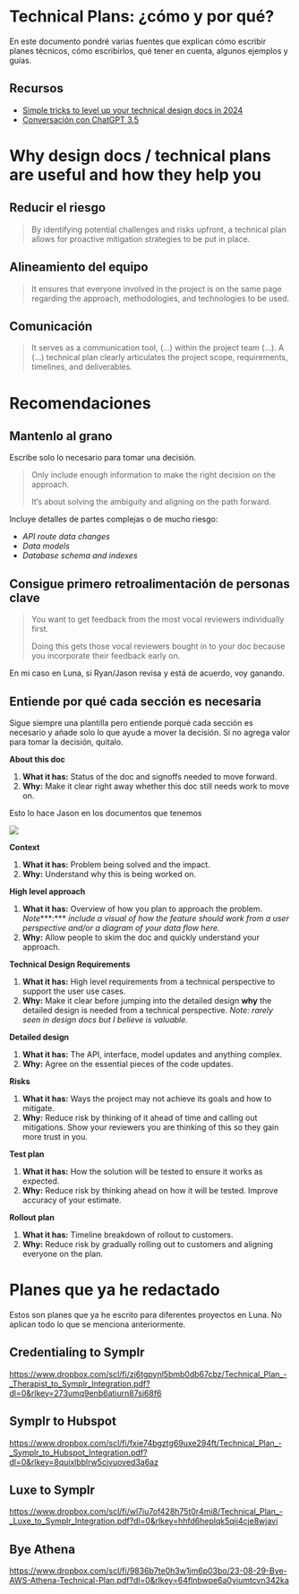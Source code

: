 # Technical Plans: ¿cómo y por qué?
En este documento pondré varias fuentes que explican cómo escribir planes técnicos, cómo escribirlos, qué tener en cuenta, algunos ejemplos y guías.

## Recursos
- [Simple tricks to level up your technical design docs in 2024](https://careercutler.substack.com/p/simple-tricks-to-level-up-your-technical)
- [Conversación con ChatGPT 3.5](https://chat.openai.com/share/9d369ac5-350e-4da5-bc70-b2cc7c0b80d9)


# Why design docs / technical plans are useful and how they help you
## Reducir el riesgo
> By identifying potential challenges and risks upfront, a technical plan allows for proactive mitigation strategies to be put in place.


## Alineamiento del equipo
> It ensures that everyone involved in the project is on the same page regarding the approach, methodologies, and technologies to be used.


## Comunicación
> It serves as a communication tool, (…) within the project team (…). A (…) technical plan clearly articulates the project scope, requirements, timelines, and deliverables.



# Recomendaciones
## Mantenlo al grano

Escribe solo lo necesario para tomar una decisión.

> Only include enough information to make the right decision on the approach.
> 
> It’s about solving the ambiguity and aligning on the path forward.

Incluye detalles de partes complejas o de mucho riesgo:

- *API route data changes*
- *Data models*
- *Database schema and indexes*


## Consigue primero retroalimentación de personas clave
> You want to get feedback from the most vocal reviewers individually first.
> 
> Doing this gets those vocal reviewers bought in to your doc because you incorporate their feedback early on.

En mi caso en Luna, si Ryan/Jason revisa y está de acuerdo, voy ganando.


## Entiende por qué cada sección es necesaria

Sigue siempre una plantilla pero entiende porqué cada sección es necesario y añade solo lo que ayude a mover la decisión. Si no agrega valor para tomar la decisión, quitalo.

**About this doc**

1. **What it has:** Status of the doc and signoffs needed to move forward.
2. **Why:** Make it clear right away whether this doc still needs work to move on.

Esto lo hace Jason en los documentos que tenemos

![](https://paper-attachments.dropboxusercontent.com/s_3F2726D0798B44D211A404EA87E9ACDC6312442303DBC4280E5539D7B33889D6_1706479406230_imagen.png)


**Context**

1. **What it has:** Problem being solved and the impact.
2. **Why:** Understand why this is being worked on.

**High level approach**

1. **What it has:** Overview of how you plan to approach the problem. 
    *Note****:*** *include a visual of how the feature should work from a user perspective and/or a diagram of your data flow here.*
2. **Why:** Allow people to skim the doc and quickly understand your approach.

**Technical Design Requirements**

1. **What it has:** High level requirements from a technical perspective to support the user use cases.
2. **Why:** Make it clear before jumping into the detailed design **why** the detailed design is needed from a technical perspective.
    *Note: rarely seen in design docs but I believe is valuable.*

**Detailed design**

1. **What it has:** The API, interface, model updates and anything complex.
2. **Why:** Agree on the essential pieces of the code updates.

**Risks**

1. **What it has:** Ways the project may not achieve its goals and how to mitigate.
2. **Why:** Reduce risk by thinking of it ahead of time and calling out mitigations. Show your reviewers you are thinking of this so they gain more trust in you.

**Test plan**

1. **What it has:** How the solution will be tested to ensure it works as expected.
2. **Why:** Reduce risk by thinking ahead on how it will be tested. Improve accuracy of your estimate.

**Rollout plan**

1. **What it has:** Timeline breakdown of rollout to customers.
2. **Why:** Reduce risk by gradually rolling out to customers and aligning everyone on the plan.


# Planes que ya he redactado

Estos son planes que ya he escrito para diferentes proyectos en Luna. No aplican todo lo que se menciona anteriormente.

## Credentialing to Symplr
https://www.dropbox.com/scl/fi/zj6tgpynl5bmb0db67cbz/Technical_Plan_-_Therapist_to_Symplr_Integration.pdf?dl=0&rlkey=273umq9enb6atiurn87si68f6



## Symplr to Hubspot
https://www.dropbox.com/scl/fi/fxie74bgztg69uxe294ft/Technical_Plan_-_Symplr_to_Hubspot_Integration.pdf?dl=0&rlkey=8quixlbblrw5cjvuoved3a6az



## Luxe to Symplr
https://www.dropbox.com/scl/fi/wl7iu7of428h75t0r4mi8/Technical_Plan_-_Luxe_to_Symplr_Integration.pdf?dl=0&rlkey=hhfd6heplqk5qii4cje8wjavi



## Bye Athena
https://www.dropbox.com/scl/fi/9836b7te0h3w1jm6p03bo/23-08-29-Bye-AWS-Athena-Technical-Plan.pdf?dl=0&rlkey=64flnbwpe6a0yiumtcvn342ka


